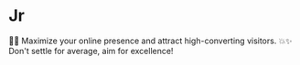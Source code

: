 # Jr
🎯👀 Maximize your online presence and attract high-converting visitors. 💥✨ Don't settle for average, aim for excellence! 
